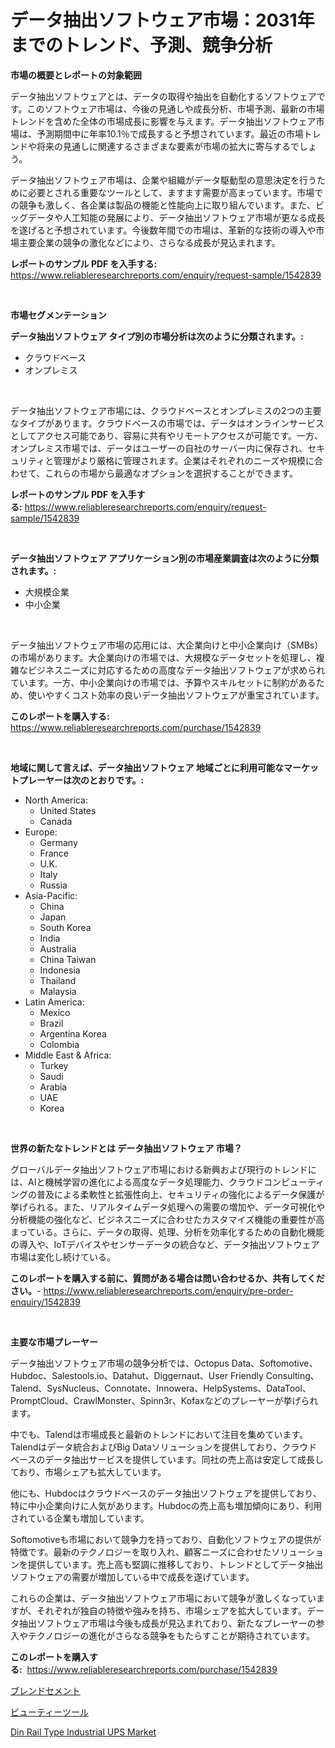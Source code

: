 <p><h1>データ抽出ソフトウェア市場：2031年までのトレンド、予測、競争分析</h1></p><p><strong>市場の概要とレポートの対象範囲</strong></p>
<p><p>データ抽出ソフトウェアとは、データの取得や抽出を自動化するソフトウェアです。このソフトウェア市場は、今後の見通しや成長分析、市場予測、最新の市場トレンドを含めた全体の市場成長に影響を与えます。データ抽出ソフトウェア市場は、予測期間中に年率10.1％で成長すると予想されています。最近の市場トレンドや将来の見通しに関連するさまざまな要素が市場の拡大に寄与するでしょう。</p><p>データ抽出ソフトウェア市場は、企業や組織がデータ駆動型の意思決定を行うために必要とされる重要なツールとして、ますます需要が高まっています。市場での競争も激しく、各企業は製品の機能と性能向上に取り組んでいます。また、ビッグデータや人工知能の発展により、データ抽出ソフトウェア市場が更なる成長を遂げると予想されています。今後数年間での市場は、革新的な技術の導入や市場主要企業の競争の激化などにより、さらなる成長が見込まれます。</p></p>
<p><strong>レポートのサンプル PDF を入手する:</strong> <a href="https://www.reliableresearchreports.com/enquiry/request-sample/1542839">https://www.reliableresearchreports.com/enquiry/request-sample/1542839</a></p>
<p>&nbsp;</p>
<p><strong>市場セグメンテーション</strong></p>
<p><strong>データ抽出ソフトウェア タイプ別の市場分析は次のように分類されます。:</strong></p>
<p><ul><li>クラウドベース</li><li>オンプレミス</li></ul></p>
<p>&nbsp;</p>
<p><p>データ抽出ソフトウェア市場には、クラウドベースとオンプレミスの2つの主要なタイプがあります。クラウドベースの市場では、データはオンラインサービスとしてアクセス可能であり、容易に共有やリモートアクセスが可能です。一方、オンプレミス市場では、データはユーザーの自社のサーバー内に保存され、セキュリティと管理がより厳格に管理されます。企業はそれぞれのニーズや規模に合わせて、これらの市場から最適なオプションを選択することができます。</p></p>
<p><strong>レポートのサンプル PDF を入手する:</strong>&nbsp;<a href="https://www.reliableresearchreports.com/enquiry/request-sample/1542839">https://www.reliableresearchreports.com/enquiry/request-sample/1542839</a></p>
<p>&nbsp;</p>
<p><strong> データ抽出ソフトウェア アプリケーション別の市場産業調査は次のように分類されます。:</strong></p>
<p><ul><li>大規模企業</li><li>中小企業</li></ul></p>
<p>&nbsp;</p>
<p><p>データ抽出ソフトウェア市場の応用には、大企業向けと中小企業向け（SMBs）の市場があります。大企業向けの市場では、大規模なデータセットを処理し、複雑なビジネスニーズに対応するための高度なデータ抽出ソフトウェアが求められています。一方、中小企業向けの市場では、予算やスキルセットに制約があるため、使いやすくコスト効率の良いデータ抽出ソフトウェアが重宝されています。</p></p>
<p><strong>このレポートを購入する:</strong>&nbsp; <a href="https://www.reliableresearchreports.com/purchase/1542839">https://www.reliableresearchreports.com/purchase/1542839</a></p>
<p>&nbsp;</p>
<p><strong>地域に関して言えば、データ抽出ソフトウェア 地域ごとに利用可能なマーケットプレーヤーは次のとおりです。:</strong></p>
<p><ul>
    <li>
        North America:
        <ul>
            <li>United States</li>
            <li>Canada</li>
        </ul>
    </li>
    <li>
        Europe:
        <ul>
            <li>Germany</li>
            <li>France</li>
            <li>U.K.</li>
            <li>Italy</li>
            <li>Russia</li>
        </ul>
    </li>
    <li>
        Asia-Pacific:
        <ul>
            <li>China</li>
            <li>Japan</li>
            <li>South Korea</li>
            <li>India</li>
            <li>Australia</li>
            <li>China Taiwan</li>
            <li>Indonesia</li>
            <li>Thailand</li>
            <li>Malaysia</li>
        </ul>
    </li>
    <li>
        Latin America:
        <ul>
            <li>Mexico</li>
            <li>Brazil</li>
            <li>Argentina Korea</li>
            <li>Colombia</li>
        </ul>
    </li>
    <li>
        Middle East & Africa:
        <ul>
            <li>Turkey</li>
            <li>Saudi</li>
            <li>Arabia</li>
            <li>UAE</li>
            <li>Korea</li>
        </ul>
    </li>
    </ul></p>
<p>&nbsp;</p>
<p><strong>世界の新たなトレンドとは データ抽出ソフトウェア 市場？</strong></p>
<p><p>グローバルデータ抽出ソフトウェア市場における新興および現行のトレンドには、AIと機械学習の進化による高度なデータ処理能力、クラウドコンピューティングの普及による柔軟性と拡張性向上、セキュリティの強化によるデータ保護が挙げられる。また、リアルタイムデータ処理への需要の増加や、データ可視化や分析機能の強化など、ビジネスニーズに合わせたカスタマイズ機能の重要性が高まっている。さらに、データの取得、処理、分析を効率化するための自動化機能の導入や、IoTデバイスやセンサーデータの統合など、データ抽出ソフトウェア市場は変化し続けている。</p></p>
<p><strong>このレポートを購入する前に、質問がある場合は問い合わせるか、共有してください。</strong>- <a href="https://www.reliableresearchreports.com/enquiry/pre-order-enquiry/1542839">https://www.reliableresearchreports.com/enquiry/pre-order-enquiry/1542839</a></p>
<p>&nbsp;</p>
<p><strong>主要な市場プレーヤー</strong></p>
<p><p>データ抽出ソフトウェア市場の競争分析では、Octopus Data、Softomotive、Hubdoc、Salestools.io、Datahut、Diggernaut、User Friendly Consulting、Talend、SysNucleus、Connotate、Innowera、HelpSystems、DataTool、PromptCloud、CrawlMonster、Spinn3r、Kofaxなどのプレーヤーが挙げられます。</p><p>中でも、Talendは市場成長と最新のトレンドにおいて注目を集めています。Talendはデータ統合およびBig Dataソリューションを提供しており、クラウドベースのデータ抽出サービスを提供しています。同社の売上高は安定して成長しており、市場シェアも拡大しています。</p><p>他にも、Hubdocはクラウドベースのデータ抽出ソフトウェアを提供しており、特に中小企業向けに人気があります。Hubdocの売上高も増加傾向にあり、利用されている企業も増加しています。</p><p>Softomotiveも市場において競争力を持っており、自動化ソフトウェアの提供が特徴です。最新のテクノロジーを取り入れ、顧客ニーズに合わせたソリューションを提供しています。売上高も堅調に推移しており、トレンドとしてデータ抽出ソフトウェアの需要が増加している中で成長を遂げています。</p><p>これらの企業は、データ抽出ソフトウェア市場において競争が激しくなっていますが、それぞれが独自の特徴や強みを持ち、市場シェアを拡大しています。データ抽出ソフトウェア市場は今後も成長が見込まれており、新たなプレーヤーの参入やテクノロジーの進化がさらなる競争をもたらすことが期待されています。</p></p>
<p><strong>このレポートを購入する:</strong>&nbsp;&nbsp;<a href="https://www.reliableresearchreports.com/purchase/1542839">https://www.reliableresearchreports.com/purchase/1542839</a></p>
<p><p><a href="https://github.com/JacksonWiza1924/Market-Research-Report-List-1/blob/main/706543216765.md">ブレンドセメント</a></p><p><a href="https://github.com/Calvi3ynJerde867/Market-Research-Report-List-1/blob/main/371905916764.md">ビューティーツール</a></p><p><a href="https://github.com/Sherrillcrooksxa8i18ucf2m/Market-Research-Report-List-1/blob/main/din-rail-type-industrial-ups-market.md">Din Rail Type Industrial UPS Market</a></p></p>